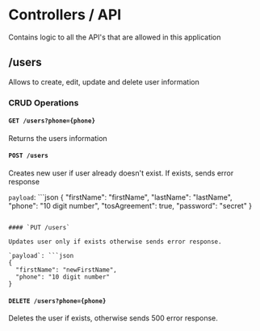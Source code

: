 # Controllers / API

Contains logic to all the API's that are allowed in this application

## /users

Allows to create, edit, update and delete user information

### CRUD Operations

#### `GET /users?phone={phone}`

Returns the users information

#### `POST /users`

Creates new user if user already doesn't exist. If exists, sends error response

`payload`: ```json
{
  "firstName": "firstName",
  "lastName": "lastName",
  "phone": "10 digit number",
  "tosAgreement": true,
  "password": "secret"
}
```

#### `PUT /users`

Updates user only if exists otherwise sends error response.

`payload`: ```json
{
  "firstName": "newFirstName",
  "phone": "10 digit number"
}
```

#### `DELETE /users?phone={phone}`

Deletes the user if exists, otherwise sends 500 error response.
